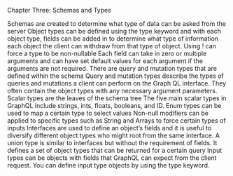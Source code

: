

Chapter Three: Schemas and Types

Schemas are created to determine what type of data can be asked from the server
Object types can be defined using the type keyword and with each object type, fields can be added in to determine what type of information each object the client can withdraw from that type of object.
Using ! can force a type to be non-nullable
Each field can take in zero or multiple arguments and can have set default values for each argument if the arguments are not required.
There are query and mutation types that are defined within the schema
Query and mutation types describe the types of queries and mutations a client can perform on the Graph QL interface.
They often contain the object types with any necessary argument parameters.
Scalar types are the leaves of the schema tree
The five main scalar types in GraphQL include strings, ints, floats, booleans, and ID.
Enum types can be used to map a certain type to select values
Non-null modifiers can be applied to specific types such as String and Arrays to force certain types of inputs
Interfaces are used to define an object’s fields and it is useful to diversify different object types who might root from the same interface.
A union type is similar to interfaces but without the requirement of fields. It defines a set of object types that can be returned for a certain query
Input types can be objects with fields that GraphQL can expect from the client request. You can define input type objects by using the type keyword.
